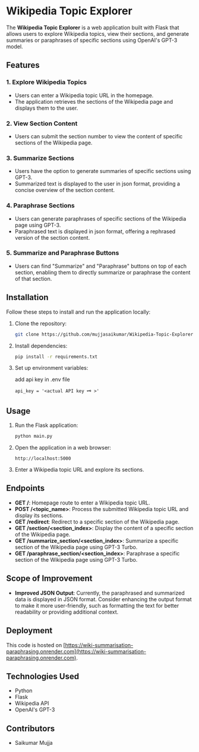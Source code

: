

# Wikipedia Topic Explorer

The **Wikipedia Topic Explorer** is a web application built with Flask that allows users to explore Wikipedia topics, view their sections, and generate summaries or paraphrases of specific sections using OpenAI's GPT-3 model.

## Features

### 1. Explore Wikipedia Topics
- Users can enter a Wikipedia topic URL in the homepage.
- The application retrieves the sections of the Wikipedia page and displays them to the user.

### 2. View Section Content
- Users can submit the section number to view the content of specific sections of the Wikipedia page.

### 3. Summarize Sections
- Users have the option to generate summaries of specific sections using GPT-3.
- Summarized text is displayed to the user in json format, providing a concise overview of the section content.

### 4. Paraphrase Sections
- Users can generate paraphrases of specific sections of the Wikipedia page using GPT-3.
- Paraphrased text is displayed in json format, offering a rephrased version of the section content.

### 5. Summarize and Paraphrase Buttons
- Users can find "Summarize" and "Paraphrase" buttons on top of each section, enabling them to directly summarize or paraphrase the content of that section.

## Installation

Follow these steps to install and run the application locally:

1. Clone the repository:

   ```bash
   git clone https://github.com/mujjasaikumar/Wikipedia-Topic-Explorer.git
   ```

2. Install dependencies:

   ```bash
   pip install -r requirements.txt
   ```

3. Set up environment variables:
   
   add api key in .env file

   ```
   api_key = '<actual API key 🗝 >'
   ```

## Usage

1. Run the Flask application:

   ```bash
   python main.py
   ```

2. Open the application in a web browser:

   ```
   http://localhost:5000
   ```

3. Enter a Wikipedia topic URL and explore its sections.

## Endpoints

- **GET /**: Homepage route to enter a Wikipedia topic URL.
- **POST /<topic_name>**: Process the submitted Wikipedia topic URL and display its sections.
- **GET /redirect**: Redirect to a specific section of the Wikipedia page.
- **GET /section/<section_index>**: Display the content of a specific section of the Wikipedia page.
- **GET /summarize_section/<section_index>**: Summarize a specific section of the Wikipedia page using GPT-3 Turbo.
- **GET /paraphrase_section/<section_index>**: Paraphrase a specific section of the Wikipedia page using GPT-3 Turbo.

## Scope of Improvement
- **Improved JSON Output**: Currently, the paraphrased and summarized data is displayed in JSON format. Consider enhancing the output format to make it more user-friendly, such as formatting the text for better readability or providing additional context.

## Deployment

This code is hosted on [https://wiki-summarisation-paraphrasing.onrender.com](https://wiki-summarisation-paraphrasing.onrender.com).

## Technologies Used

- Python
- Flask
- Wikipedia API
- OpenAI's GPT-3

## Contributors

- Saikumar Mujja
